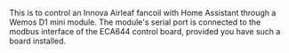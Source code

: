 This is to control an Innova Airleaf fancoil with Home Assistant through a Wemos D1 mini module. 
The module's serial port is connected to the modbus interface of the ECA644 control board, provided you have such a board installed.
